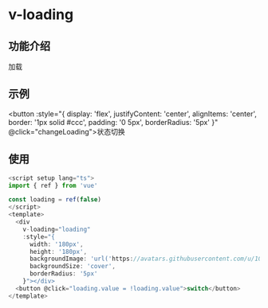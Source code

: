# v-loading

## 功能介绍

加载

## 示例

<script setup>
import { ref } from 'vue'

const loading = ref(false)

const changeLoading = () => {
  loading.value = !loading.value
}

const style = {
  width: '180px',
  height: '180px',
  backgroundImage: `url("https://avatars.githubusercontent.com/u/108746194?s=96&v=4")`,
  backgroundSize: 'cover',
  borderRadius: '5px'
}

</script>

<div
  v-loading="loading"
  :style="style"
></div>

<button 
  :style="{
    display: 'flex',
    justifyContent: 'center',
    alignItems: 'center',
    border: '1px solid #ccc',
    padding: '0 5px',
    borderRadius: '5px'
    }" @click="changeLoading">状态切换</button>

## 使用

```javascript {8}
<script setup lang="ts">
import { ref } from 'vue'

const loading = ref(false)
</script>
<template>
  <div
    v-loading="loading"
    :style="{
      width: '180px',
      height: '180px',
      backgroundImage: 'url('https://avatars.githubusercontent.com/u/108746194?s=96&v=4')',
      backgroundSize: 'cover',
      borderRadius: '5px'
    }"></div>
  <button @click="loading.value = !loading.value">switch</button>
</template>
```
